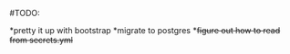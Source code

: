 #TODO:

*pretty it up with bootstrap
*migrate to postgres
*~~figure out how to read from secrets.yml~~